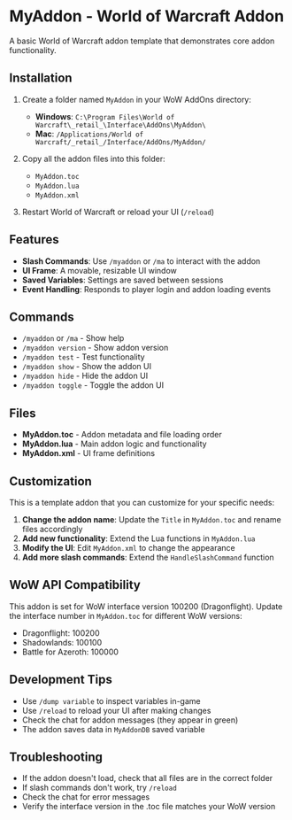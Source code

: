 # MyAddon - World of Warcraft Addon

A basic World of Warcraft addon template that demonstrates core addon functionality.

## Installation

1. Create a folder named `MyAddon` in your WoW AddOns directory:
   - **Windows**: `C:\Program Files\World of Warcraft\_retail_\Interface\AddOns\MyAddon\`
   - **Mac**: `/Applications/World of Warcraft/_retail_/Interface/AddOns/MyAddon/`

2. Copy all the addon files into this folder:
   - `MyAddon.toc`
   - `MyAddon.lua`
   - `MyAddon.xml`

3. Restart World of Warcraft or reload your UI (`/reload`)

## Features

- **Slash Commands**: Use `/myaddon` or `/ma` to interact with the addon
- **UI Frame**: A movable, resizable UI window
- **Saved Variables**: Settings are saved between sessions
- **Event Handling**: Responds to player login and addon loading events

## Commands

- `/myaddon` or `/ma` - Show help
- `/myaddon version` - Show addon version
- `/myaddon test` - Test functionality
- `/myaddon show` - Show the addon UI
- `/myaddon hide` - Hide the addon UI
- `/myaddon toggle` - Toggle the addon UI

## Files

- **MyAddon.toc** - Addon metadata and file loading order
- **MyAddon.lua** - Main addon logic and functionality
- **MyAddon.xml** - UI frame definitions

## Customization

This is a template addon that you can customize for your specific needs:

1. **Change the addon name**: Update the `Title` in `MyAddon.toc` and rename files accordingly
2. **Add new functionality**: Extend the Lua functions in `MyAddon.lua`
3. **Modify the UI**: Edit `MyAddon.xml` to change the appearance
4. **Add more slash commands**: Extend the `HandleSlashCommand` function

## WoW API Compatibility

This addon is set for WoW interface version 100200 (Dragonflight). Update the interface number in `MyAddon.toc` for different WoW versions:

- Dragonflight: 100200
- Shadowlands: 100100
- Battle for Azeroth: 100000

## Development Tips

- Use `/dump variable` to inspect variables in-game
- Use `/reload` to reload your UI after making changes
- Check the chat for addon messages (they appear in green)
- The addon saves data in `MyAddonDB` saved variable

## Troubleshooting

- If the addon doesn't load, check that all files are in the correct folder
- If slash commands don't work, try `/reload`
- Check the chat for error messages
- Verify the interface version in the .toc file matches your WoW version